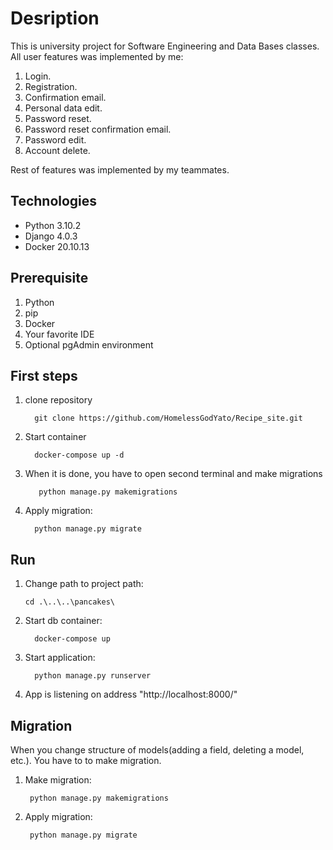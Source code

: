 
# Desription

This is university project for Software Engineering and Data Bases classes.  
All user features was implemented by me:
1. Login.
2. Registration.
3. Confirmation email.
4. Personal data edit.
5. Password reset.
6. Password reset confirmation email.
7. Password edit.
8. Account delete.  

Rest of features was implemented by my teammates.

## Technologies
* Python 3.10.2
* Django 4.0.3
* Docker 20.10.13 

## Prerequisite

1. Python
2. pip
3. Docker
4. Your favorite IDE
5. Optional pgAdmin environment

## First steps

1. clone repository

         git clone https://github.com/HomelessGodYato/Recipe_site.git

2. Start container

         docker-compose up -d

3. When it is done, you have to open second terminal and make migrations

          python manage.py makemigrations

4.  Apply migration:

          python manage.py migrate

## Run

1. Change path to project path:
      
       cd .\..\..\pancakes\

2. Start db container:
   
         docker-compose up 
3. Start application:

         python manage.py runserver

4. App is listening on address "http://localhost:8000/"

## Migration
When you change structure of models(adding a field, deleting a model, etc.). You have to to make migration.

1. Make migration:

        python manage.py makemigrations

2. Apply migration:

        python manage.py migrate

